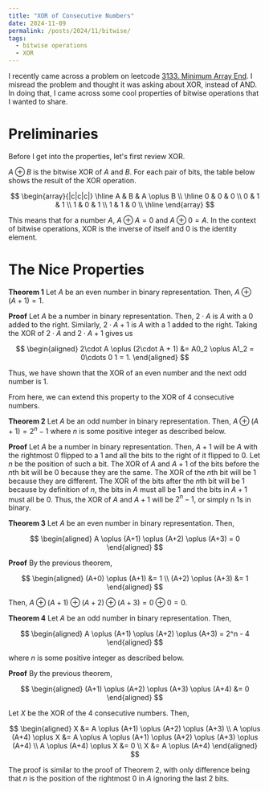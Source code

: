 ```yaml
---
title: "XOR of Consecutive Numbers"
date: 2024-11-09
permalink: /posts/2024/11/bitwise/
tags:
  - bitwise operations
  - XOR
---
```


I recently came across a problem on leetcode [3133. Minimum Array End](https://leetcode.com/problems/minimum-array-end/). I misread the problem and thought it was asking about XOR, instead of AND. In doing that, I came across some cool properties of bitwise operations that I wanted to share.

# Preliminaries

Before I get into the properties, let's first review XOR.

$A \oplus B$ is the bitwise XOR of $A$ and $B$.
For each pair of bits, the table below shows the result of the XOR operation.

$$
\begin{array}{|c|c|c|}
\hline
A & B & A \oplus B \\
\hline
0 & 0 & 0 \\
0 & 1 & 1 \\
1 & 0 & 1 \\
1 & 1 & 0 \\
\hline
\end{array}
$$

This means that for a number $A$, $A \oplus A = 0$ and $A \oplus 0 = A$.
In the context of bitwise operations, XOR is the inverse of itself and 0 is the identity element.

# The Nice Properties

**Theorem 1** Let $A$ be an even number in binary representation.
Then, $A \oplus (A+1) = 1$.

**Proof**
Let $A$ be a number in binary representation.
Then, $2\cdot A$ is $A$ with a 0 added to the right.
Similarly, $2\cdot A + 1$ is $A$ with a 1 added to the right.
Taking the XOR of $2\cdot A$ and $2\cdot A + 1$ gives us

$$
\begin{aligned}
2\cdot A \oplus (2\cdot A + 1) &= A0_2 \oplus A1_2 = 0\cdots 0 1 = 1.
\end{aligned}
$$

Thus, we have shown that the XOR of an even number and the next odd number is 1.

From here, we can extend this property to the XOR of 4 consecutive numbers.

**Theorem 2** Let $A$ be an odd number in binary representation.
Then, $A \oplus (A+1) = 2^n - 1$ where $n$ is some positive integer as described below.

**Proof** Let $A$ be a number in binary representation.
Then, $A+1$ will be $A$ with the rightmost 0 flipped to a 1 and all the bits to the right of it flipped to 0.
Let $n$ be the position of such a bit.
The XOR of $A$ and $A+1$ of the bits before the $n$th bit will be 0 because they are the same.
The XOR of the $n$th bit will be 1 because they are different.
The XOR of the bits after the $n$th bit will be 1 because by definition of $n$, the bits in $A$ must all be 1 and the bits in $A+1$ must all be 0.
Thus, the XOR of $A$ and $A+1$ will be $2^n - 1$, or simply n 1s in binary.

**Theorem 3** Let $A$ be an even number in binary representation.
Then,

$$
\begin{aligned}
A \oplus (A+1) \oplus (A+2) \oplus (A+3) = 0
\end{aligned}
$$

**Proof**
By the previous theorem,

$$
\begin{aligned}
    (A+0) \oplus (A+1) &= 1 \\
    (A+2) \oplus (A+3) &= 1
\end{aligned}
$$

Then, $A \oplus (A+1) \oplus (A+2) \oplus (A+3) = 0 \oplus 0 = 0$.

**Theorem 4** Let $A$ be an odd number in binary representation.
Then,

$$
\begin{aligned}
    A \oplus (A+1) \oplus (A+2) \oplus (A+3) = 2^n - 4
\end{aligned}
$$

where $n$ is some positive integer as described below.

**Proof**
By the previous theorem,

$$
\begin{aligned}
(A+1) \oplus (A+2) \oplus (A+3) \oplus (A+4) &= 0
\end{aligned}
$$

Let $X$ be the XOR of the 4 consecutive numbers.
Then,

$$
\begin{aligned}
X &= A \oplus (A+1) \oplus (A+2) \oplus (A+3) \\
A \oplus (A+4) \oplus X &= A \oplus A \oplus (A+1) \oplus (A+2) \oplus (A+3) \oplus (A+4) \\
A \oplus (A+4) \oplus X &= 0 \\
X &= A \oplus (A+4)
\end{aligned}
$$

The proof is similar to the proof of Theorem 2, with only difference being that $n$ is the position of the rightmost $0$ in $A$ ignoring the last 2 bits.
